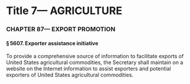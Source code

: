 
# Title 7— AGRICULTURE
### CHAPTER 87— EXPORT PROMOTION
#### § 5607. Exporter assistance initiative

To provide a comprehensive source of information to facilitate exports of United States agricultural commodities, the Secretary shall maintain on a website on the Internet information to assist exporters and potential exporters of United States agricultural commodities.
